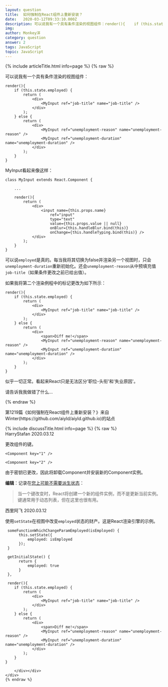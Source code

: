 ```yaml
---
layout: question
title:  如何强制在React组件上重新安装？
date:   2020-03-12T09:33:10.000Z
description: 可以说我有一个具有条件渲染的视图组件：render(){    if (this.state.employed) {        return ...
img: 
author: Monkey洋
category: question
answer: 2
tags: JavaScript
topic: JavaScript
---
```

<div class="article-root">
  <div class="article">
    {% include articleTitle.html info=page %}
    {% raw %}
    <div class="article-content"><p><font style="vertical-align: inherit;"><font style="vertical-align: inherit;">可以说我有一个具有条件渲染的视图组件：</font></font></p>

<pre><code>render(){<font></font>
    if (this.state.employed) {<font></font>
        return (<font></font>
            &lt;div&gt;<font></font>
                &lt;MyInput ref="job-title" name="job-title" /&gt;<font></font>
            &lt;/div&gt;<font></font>
        );<font></font>
    } else {<font></font>
        return (<font></font>
            &lt;div&gt;<font></font>
                &lt;MyInput ref="unemployment-reason" name="unemployment-reason" /&gt;<font></font>
                &lt;MyInput ref="unemployment-duration" name="unemployment-duration" /&gt;<font></font>
            &lt;/div&gt;<font></font>
        );<font></font>
    }<font></font>
}<font></font>
</code></pre>

<p><font style="vertical-align: inherit;"><font style="vertical-align: inherit;">MyInput看起来像这样：</font></font></p>

<pre><code>class MyInput extends React.Component {<font></font>
<font></font>
    ...<font></font>
<font></font>
    render(){<font></font>
        return (<font></font>
            &lt;div&gt;<font></font>
                &lt;input name={this.props.name} <font></font>
                    ref="input" <font></font>
                    type="text" <font></font>
                    value={this.props.value || null}<font></font>
                    onBlur={this.handleBlur.bind(this)}<font></font>
                    onChange={this.handleTyping.bind(this)} /&gt;<font></font>
            &lt;/div&gt;<font></font>
        );<font></font>
    }<font></font>
}<font></font>
</code></pre>

<p><font style="vertical-align: inherit;"><font style="vertical-align: inherit;">可以说</font></font><code>employed</code><font style="vertical-align: inherit;"><font style="vertical-align: inherit;">是真的。</font><font style="vertical-align: inherit;">每当我将其切换为false并渲染另一个视图时，只会</font></font><code>unemployment-duration</code><font style="vertical-align: inherit;"><font style="vertical-align: inherit;">重新初始化。</font><font style="vertical-align: inherit;">还会</font></font><code>unemployment-reason</code><font style="vertical-align: inherit;"><font style="vertical-align: inherit;">从中预填充值</font></font><code>job-title</code><font style="vertical-align: inherit;"><font style="vertical-align: inherit;">（如果条件更改之前已给出值）。</font></font></p>

<p><font style="vertical-align: inherit;"><font style="vertical-align: inherit;">如果我将第二个渲染例程中的标记更改为如下所示：</font></font></p>

<pre><code>render(){<font></font>
    if (this.state.employed) {<font></font>
        return (<font></font>
            &lt;div&gt;<font></font>
                &lt;MyInput ref="job-title" name="job-title" /&gt;<font></font>
            &lt;/div&gt;<font></font>
        );<font></font>
    } else {<font></font>
        return (<font></font>
            &lt;div&gt;<font></font>
                &lt;span&gt;Diff me!&lt;/span&gt;<font></font>
                &lt;MyInput ref="unemployment-reason" name="unemployment-reason" /&gt;<font></font>
                &lt;MyInput ref="unemployment-duration" name="unemployment-duration" /&gt;<font></font>
            &lt;/div&gt;<font></font>
        );<font></font>
    }<font></font>
}<font></font>
</code></pre>

<p><font style="vertical-align: inherit;"><font style="vertical-align: inherit;">似乎一切正常。</font><font style="vertical-align: inherit;">看起来React只是无法区分'职位-头衔'和'失业原因'。</font></font></p>

<p><font style="vertical-align: inherit;"><font style="vertical-align: inherit;">请告诉我我做错了什么...</font></font></p></div>
    {% endraw %}
  </div>
  <p class="winter_mark">第1219篇《如何强制在React组件上重新安装？》来自Winter(https://github.com/aiyld/aiyld.github.io)的站点</p>
  <div class="discuss-wrapper">
    {% include discussTitle.html info=page %}
    {% raw %}
    <div class="discuss-list">
    <div class="discuss-item">
        <div class="discuss-parent">
          <div class="discuss-meta">
            <span class="discuss-user">HarryStafan</span>
            <span class="discuss-time">2020.03.12</span>
          </div>
          <div class="discuss-comment"><p><font style="vertical-align: inherit;"><font style="vertical-align: inherit;">更改组件的键。</font></font></p>

<pre><code>&lt;Component key="1" /&gt;
</code></pre>



<pre><code>&lt;Component key="2" /&gt;
</code></pre>

<p><font style="vertical-align: inherit;"><font style="vertical-align: inherit;">由于密钥已更改，因此将卸载Component并安装新的Component实例。</font></font></p>

<p><strong><font style="vertical-align: inherit;"><font style="vertical-align: inherit;">编辑</font></font></strong><font style="vertical-align: inherit;"><font style="vertical-align: inherit;">：记录在</font></font><a href="https://reactjs.org/blog/2018/06/07/you-probably-dont-need-derived-state.html#recommendation-fully-uncontrolled-component-with-a-key" rel="noreferrer"><font style="vertical-align: inherit;"><font style="vertical-align: inherit;">您上可能不需要派生状态</font></font></a><font style="vertical-align: inherit;"><font style="vertical-align: inherit;">：</font></font></p>

<blockquote>
  <p><font style="vertical-align: inherit;"><font style="vertical-align: inherit;">当一个键改变时，React将创建一个新的组件实例，而不是更新当前实例。</font><font style="vertical-align: inherit;">键通常用于动态列表，但在这里也很有用。</font></font></p>
</blockquote></div>
        </div></div><div class="discuss-item">
        <div class="discuss-parent">
          <div class="discuss-meta">
            <span class="discuss-user">西里阿飞</span>
            <span class="discuss-time">2020.03.12</span>
          </div>
          <div class="discuss-comment"><p><font style="vertical-align: inherit;"><font style="vertical-align: inherit;">使用</font></font><code>setState</code><font style="vertical-align: inherit;"><font style="vertical-align: inherit;">在视图中改变</font></font><code>employed</code><font style="vertical-align: inherit;"><font style="vertical-align: inherit;">状态的财产。</font><font style="vertical-align: inherit;">这是React渲染引擎的示例。</font></font></p>

<pre><code> someFunctionWhichChangeParamEmployed(isEmployed) {<font></font>
      this.setState({<font></font>
          employed: isEmployed<font></font>
      });<font></font>
 }<font></font>
<font></font>
 getInitialState() {<font></font>
      return {<font></font>
          employed: true<font></font>
      }<font></font>
 },<font></font>
<font></font>
 render(){<font></font>
    if (this.state.employed) {<font></font>
        return (<font></font>
            &lt;div&gt;<font></font>
                &lt;MyInput ref="job-title" name="job-title" /&gt;<font></font>
            &lt;/div&gt;<font></font>
        );<font></font>
    } else {<font></font>
        return (<font></font>
            &lt;div&gt;<font></font>
                &lt;span&gt;Diff me!&lt;/span&gt;<font></font>
                &lt;MyInput ref="unemployment-reason" name="unemployment-reason" /&gt;<font></font>
                &lt;MyInput ref="unemployment-duration" name="unemployment-duration" /&gt;<font></font>
            &lt;/div&gt;<font></font>
        );<font></font>
    }<font></font>
}<font></font>
</code></pre></div>
        </div></div>
    </div>
    {% endraw %}
  </div>
<div>
